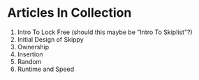 # Articles In Collection

1. Intro To Lock Free (should this maybe be "Intro To Skiplist"?)
2. Initial Design of Skippy
3. Ownership
4. Insertion
5. Random
6. Runtime and Speed
